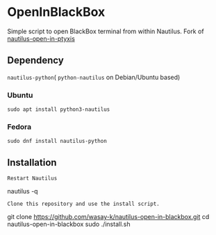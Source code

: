 # OpenInBlackBox

<p>Simple script to open BlackBox terminal from within Nautilus.
Fork of <a href="https://github.com/cargocats/nautilus-open-in-ptyxis/">nautilus-open-in-ptyxis</a>

## Dependency
`nautilus-python`( `python-nautilus` on Debian/Ubuntu based)
### Ubuntu
```
sudo apt install python3-nautilus
```
### Fedora
```
sudo dnf install nautilus-python
```

## Installation

```
Restart Nautilus
```
nautilus -q
```
Clone this repository and use the install script.
```
git clone https://github.com/wasay-k/nautilus-open-in-blackbox.git
cd nautilus-open-in-blackbox
sudo ./install.sh
```
